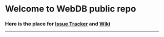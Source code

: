 # Welcome to WebDB public repo

### Here is the place for [Issue Tracker](https://gitlab.com/web-db/app/-/issues) and [Wiki](https://gitlab.com/web-db/-/app/home)



----------------------------------------------------------
